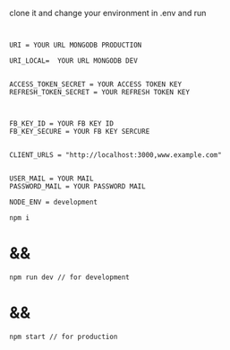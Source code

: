 <!-- HOW TO USE ? -->

clone it and change your environment in .env and run
```


URI = YOUR URL MONGODB PRODUCTION

URI_LOCAL=  YOUR URL MONGODB DEV


ACCESS_TOKEN_SECRET = YOUR ACCESS TOKEN KEY
REFRESH_TOKEN_SECRET = YOUR REFRESH TOKEN KEY



FB_KEY_ID = YOUR FB KEY ID
FB_KEY_SECURE = YOUR FB KEY SERCURE


CLIENT_URLS = "http://localhost:3000,www.example.com"


USER_MAIL = YOUR MAIL
PASSWORD_MAIL = YOUR PASSWORD MAIL

NODE_ENV = development

```

```
npm i
```

# &&

``` 
npm run dev // for development
```

# && 

```
npm start // for production
```
